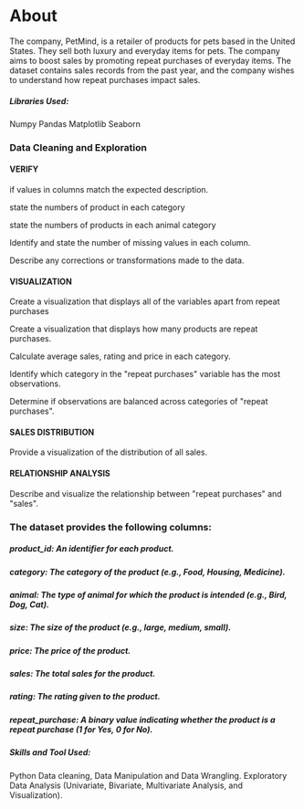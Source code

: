 # About
The company, PetMind, is a retailer of products for pets based in the United States.
They sell both luxury and everyday items for pets. The company aims to boost sales by promoting repeat purchases of everyday items.
The dataset contains sales records from the past year, and the company wishes to understand how repeat purchases impact sales.

##### Libraries Used:
Numpy
Pandas
Matplotlib
Seaborn

### Data Cleaning and Exploration

#### VERIFY 

if values in columns match the expected description.

state the numbers of product in each category

state the numbers of products in each animal category

Identify and state the number of missing values in each column.

Describe any corrections or transformations made to the data.



#### VISUALIZATION
Create a visualization that displays all of the variables apart from repeat purchases 

Create a visualization that displays how many products are repeat purchases.

Calculate average sales, rating and price in each category.

Identify which category in the "repeat purchases" variable has the most observations.


Determine if observations are balanced across categories of "repeat purchases".


#### SALES DISTRIBUTION

Provide a visualization of the distribution of all sales.


#### RELATIONSHIP ANALYSIS

Describe and visualize the relationship between "repeat purchases" and "sales".


### The dataset provides the following columns:

##### product_id: An identifier for each product.
##### category: The category of the product (e.g., Food, Housing, Medicine).
##### animal: The type of animal for which the product is intended (e.g., Bird, Dog, Cat).
##### size: The size of the product (e.g., large, medium, small).
##### price: The price of the product.
##### sales: The total sales for the product.
##### rating: The rating given to the product.
##### repeat_purchase: A binary value indicating whether the product is a repeat purchase (1 for Yes, 0 for No).


##### Skills and Tool Used: 
Python
Data cleaning, Data Manipulation and Data Wrangling.
Exploratory Data Analysis (Univariate, Bivariate, Multivariate Analysis, and Visualization).